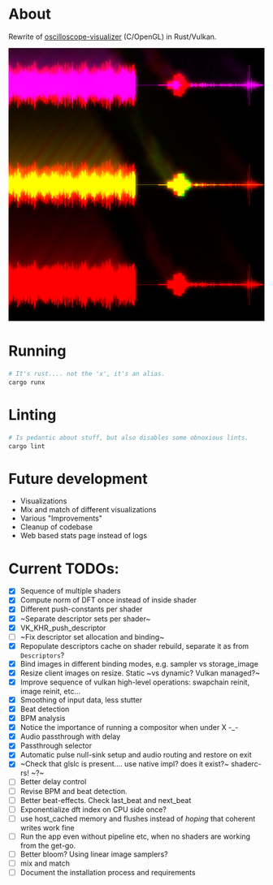 # About

Rewrite of [oscilloscope-visualizer](https://github.com/alexd2580/oscilloscope-visualizer) (C/OpenGL) in Rust/Vulkan.

![current snapshot](./snapshot.png)

# Running

```bash
# It's rust.... not the 'x', it's an alias.
cargo runx
```

# Linting

```bash
# Is pedantic about stuff, but also disables some obnoxious lints.
cargo lint
```

# Future development

* Visualizations
* Mix and match of different visualizations
* Various "Improvements"
* Cleanup of codebase
* Web based stats page instead of logs

# Current TODOs:

- [x] Sequence of multiple shaders
- [x] Compute norm of DFT once instead of inside shader
- [x] Different push-constants per shader
- [x] ~Separate descriptor sets per shader~
- [x] VK_KHR_push_descriptor
- [ ] ~Fix descriptor set allocation and binding~
- [x] Repopulate descriptors cache on shader rebuild, separate it as from `Descriptors`?
- [x] Bind images in different binding modes, e.g. sampler vs storage_image
- [x] Resize client images on resize. Static ~vs dynamic? Vulkan managed?~
- [x] Improve sequence of vulkan high-level operations: swapchain reinit, image reinit, etc...
- [x] Smoothing of input data, less stutter
- [x] Beat detection
- [x] BPM analysis
- [x] Notice the importance of running a compositor when under X -_-
- [x] Audio passthrough with delay
- [x] Passthrough selector
- [x] Automatic pulse null-sink setup and audio routing and restore on exit
- [x] ~Check that glslc is present.... use native impl? does it exist?~ shaderc-rs! ~?~
- [ ] Better delay control
- [ ] Revise BPM and beat detection.
- [ ] Better beat-effects. Check last_beat and next_beat
- [ ] Exponentialize dft index on CPU side once?
- [ ] use host_cached memory and flushes instead of _hoping_ that coherent writes work fine
- [ ] Run the app even without pipeline etc, when no shaders are working from the get-go.
- [ ] Better bloom? Using linear image samplers?
- [ ] mix and match
- [ ] Document the installation process and requirements

